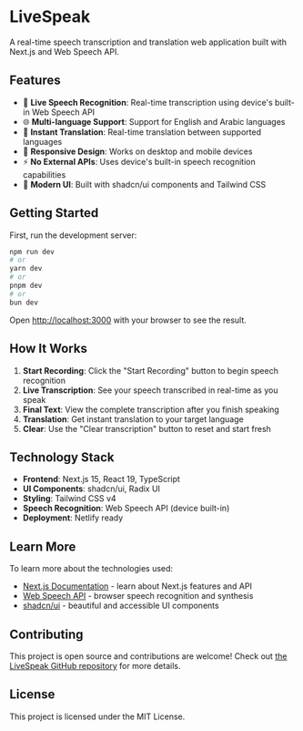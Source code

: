 # LiveSpeak

A real-time speech transcription and translation web application built with Next.js and Web Speech API.

## Features

- 🎤 **Live Speech Recognition**: Real-time transcription using device's built-in Web Speech API
- 🌐 **Multi-language Support**: Support for English and Arabic languages
- 🔄 **Instant Translation**: Real-time translation between supported languages
- 📱 **Responsive Design**: Works on desktop and mobile devices
- ⚡ **No External APIs**: Uses device's built-in speech recognition capabilities
- 🎨 **Modern UI**: Built with shadcn/ui components and Tailwind CSS

## Getting Started

First, run the development server:

```bash
npm run dev
# or
yarn dev
# or
pnpm dev
# or
bun dev
```

Open [http://localhost:3000](http://localhost:3000) with your browser to see the result.

## How It Works

1. **Start Recording**: Click the "Start Recording" button to begin speech recognition
2. **Live Transcription**: See your speech transcribed in real-time as you speak
3. **Final Text**: View the complete transcription after you finish speaking
4. **Translation**: Get instant translation to your target language
5. **Clear**: Use the "Clear transcription" button to reset and start fresh

## Technology Stack

- **Frontend**: Next.js 15, React 19, TypeScript
- **UI Components**: shadcn/ui, Radix UI
- **Styling**: Tailwind CSS v4
- **Speech Recognition**: Web Speech API (device built-in)
- **Deployment**: Netlify ready

## Learn More

To learn more about the technologies used:

- [Next.js Documentation](https://nextjs.org/docs) - learn about Next.js features and API
- [Web Speech API](https://developer.mozilla.org/en-US/docs/Web/API/Web_Speech_API) - browser speech recognition and synthesis
- [shadcn/ui](https://ui.shadcn.com/) - beautiful and accessible UI components

## Contributing

This project is open source and contributions are welcome! Check out [the LiveSpeak GitHub repository](https://github.com/khurramsaadat/livespeak2.git) for more details.

## License

This project is licensed under the MIT License.
